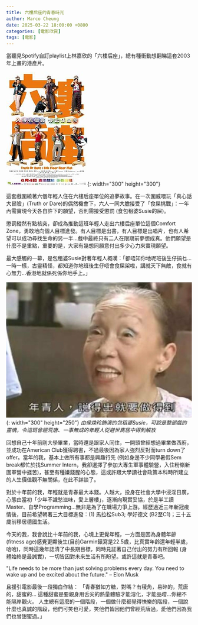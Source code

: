 ```yaml
---
title: 六樓后座的青春時光
author: Marco Cheung
date: 2025-03-22 18:00:00 +0800
categories: [電影欣賞]
tags: [電影]
---
```


當聽見Spotify自訂playlist上林嘉欣的「六樓后座」，總有種衝動想翻睇這套2003年上畫的港產片。

![sixth-floor-rear-flat-poster](/images/sixth-floor-rear-flat-poster.jpg){: width="300" height="300"}

這套戲圍繞著六個年輕人住在六樓后座單位的追夢故事。在一次圍威喂玩「真心話大冒險」(Truth or Dare)的偶然機會下，六人一同大膽接受了「食屎挑戰」：一年內需實現今天各自許下的願望，否則需接受懲罰 (食包租婆Susie的屎)。

懲罰縱然有點核突，卻成為推動這班年輕人走出六樓后座單位這個Comfort Zone，勇敢地向個人目標進發。有人目標是出書，有人目標是出唱片，也有人希望可以成功尋找生命的另一半...戲中最終只有二人在限期前夢想成真。他們願望是什麼不是重點，重要的是，大家有幾想同願意付出多少心力來實現願望。

最大感觸的一幕，是包租婆Susie對著年輕人概嘆：「都唔知你地呢班後生仔搞乜...一時一樣，古靈精怪，都知道你地班後生仔唔會食屎架啦，講就天下無敵，食就有心無力...香港地就係死係你地手上。」

![susie](/images/sixth-floor-rear-flat-susie.jpeg){: width="300" height="250"}
_由侯煥玲飾演的包租婆Susie，可說是整部戲的靈魂，令這班曾經荒唐、一事無成的年輕人從避世窩居中得到解放_

回想自己十年前剛大學畢業，當時還是跟家人同住，一開頭曾經想過畢業做西廚，並成功在American Club獲得聘書，不過最後因為家人強烈反對而turn down了offer。當年的我，基本上做所有事都是興趣行先 (例如身邊不少同學暑假Sem break都忙於找Summer Intern，我卻選擇了參加大專生軍事體驗營，入住粉嶺新圍軍營中捱苦)，甚至有種嫌錢腥的心態，這或許跟大學讀社會政策本科時所建立的人生價值觀不無關係，在此不詳談了。

對於十年前的我，年輕就是青春最大本錢。人越大，投身在社會大學中浸淫日廣，心態由當初「少年不識愁滋味，愛上層樓」，逐漸向現實妥協，於是半工讀Master、自學Programming...無非是為了在職場力爭上游。經歷過近三年新冠疫情後，目前希望朝著三大目標進發：(1) 馬拉松Sub3; 學好德文 (B2至C1)；三十五歲前移居德國生活。

今天的我，我會說比十年前的我，心境上更覺年輕，一方面是因為身體年齡(fitness age)感覺更顯後生(目前Garmin錶寫是22.5歲，比真實年齡還年輕半歲，哈哈)，同時這幾年認清了中長期目標，同時見証著自己付出的努力有所回報 (身體始終是最誠實)，一切皆因對未來生活有所盼望。或許這就是青春吧。

"Life needs to be more than just solving problems every day.
 You need to wake up and be excited about the future." – Elon Musk

且援引電影最後一段獨白作結：
「青春猶如方糖，對嗎？有稜角，易碎的，荒唐的，甜蜜的...
這種甜蜜是要親身用舌尖的熱量體驗才能溶化，才能品嚐...你總不能隔岸觀火。
人生總有這麼的一個階段，一個做什麼都覺得快樂的階段，一個說什麼也真誠的階段，他們可笑也可愛，笑他們皆因他們曾經荒唐過，愛他們因為我們也曾甜蜜過。」 


